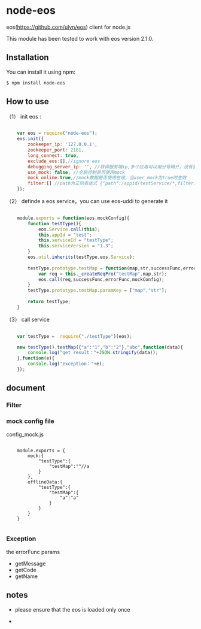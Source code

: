 node-eos
========

eos(https://github.com/ulyn/eos) client for node.js

This module has been tested to work with eos version 2.1.0.


## Installation

You can install it using npm:

```bash
$ npm install node-eos
```
## How to use

（1） init eos :

```javascript

	var eos = require("node-eos");
	eos.init({
	    zookeeper_ip: '127.0.0.1',
	    zookeeper_port: 2181,
	    long_connect: true,
	    exclude_eos:[],//ignore eos
	    debugging_server_ip: '', //联调服务端ip,多个应用可以用分号隔开，没有冒号的为默认，有具体指定则使用具体的。如：127.0.0.1；app1：192.168.0.60；app2:192.168.0.65
	    use_mock: false, //全局控制是否使用mock
	    mock_online:true,//mock数据是否使用在线，当user_mock为true时生效
	    filter:[] //path为正则表达式 {"path":/appid/testService/*,filter:new Filter()}
	});

```

（2） definde a eos service，you can use eos-uddi to generate it

```javascript
	
	module.exports = function(eos,mockConfig){
	    function testType(){
	        eos.Service.call(this);
	        this.appId = "test";
	        this.serviceId = "testType";
	        this.serviceVersion = "1.3";
	    }
	    eos.util.inherits(testType,eos.Service);
	
	    testType.prototype.testMap = function(map,str,successFunc,errorFunc){
	        var req = this._createReqPro("testMap",map,str);
	        eos.call(req,successFunc,errorFunc,mockConfig);
	    }
	    testType.prototype.testMap.paramKey = ["map","str"];
	
	    return testType;
	}

```

（3） call service


```javascript
	
	var testType =  require("./testType")(eos);

    new testType().testMap({"a":"1","b":"2"},"abc",function(data){
        console.log("get result："+JSON.stringify(data));
    },function(e){
        console.log("exception："+e);
    });

```

## document

### Filter ###


### mock config file ###
config_mock.js

```

	module.exports = {
	    mock:{
	        "testType":{
	            "testMap":""//a
	        }
	    },
	    offlineData:{
	        "testType":{
	            "testMap":{
	                "a":"a"
	            }
	        }
	    }
	}


```
### Exception  ###

  the errorFunc params

- getMessage
- getCode
- getName
 


## notes



- please ensure that the eos is loaded only once

- 
